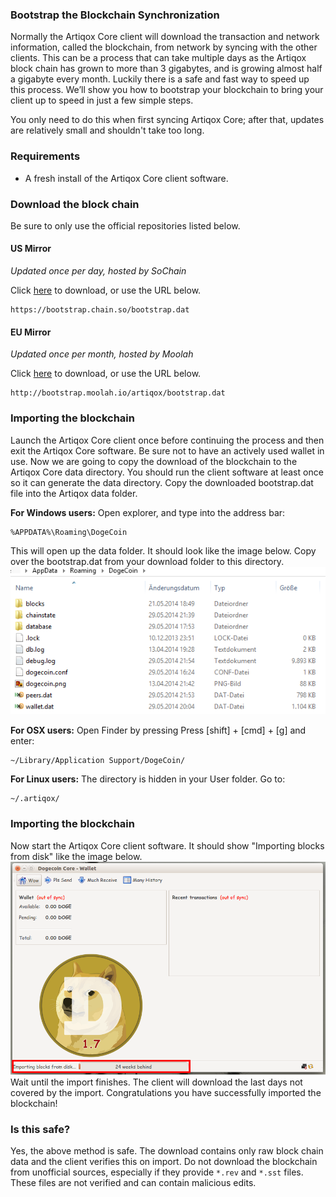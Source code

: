 ### Bootstrap the Blockchain Synchronization

Normally the Artiqox Core client will download the transaction and network information, called the blockchain, from network by syncing with the other clients. This can be a process that can take multiple days as the Artiqox block chain has grown to more than 3 gigabytes, and is growing almost half a gigabyte every month. Luckily there is a safe and fast way to speed up this process. We’ll show you how to bootstrap your blockchain to bring your client up to speed in just a few simple steps.

You only need to do this when first syncing Artiqox Core; after that, updates are relatively small and shouldn't take too long.

### Requirements

- A fresh install of the Artiqox Core client software.

### Download the block chain
Be sure to only use the official repositories listed below.

#### US Mirror

*Updated once per day, hosted by SoChain*

Click [here](https://bootstrap.chain.so/bootstrap.dat) to download, or use the URL below.

    https://bootstrap.chain.so/bootstrap.dat 

#### EU Mirror

*Updated once per month, hosted by Moolah*

Click [here](http://bootstrap.moolah.io/artiqox/bootstrap.dat) to download, or use the URL below.

    http://bootstrap.moolah.io/artiqox/bootstrap.dat

### Importing the blockchain
Launch the Artiqox Core client once before continuing the process and then exit the Artiqox Core software. Be sure not to have an actively used wallet in use. Now we are going to copy the download of the blockchain to the Artiqox Core data directory. You should run the client software at least once so it can generate the data directory. Copy the downloaded bootstrap.dat file into the Artiqox data folder.

**For Windows users:**
Open explorer, and type into the address bar:

    %APPDATA%\Roaming\DogeCoin

This will open up the data folder. It should look like the image below. Copy over the bootstrap.dat from your download folder to this directory.
![Fig4](img/dogestrap1.png)

**For OSX users:**
Open Finder by pressing Press [shift] + [cmd] + [g] and enter:

    ~/Library/Application Support/DogeCoin/

**For Linux users:**
The directory is hidden in your User folder. Go to:

    ~/.artiqox/

### Importing the blockchain
Now start the Artiqox Core client software. It should show "Importing blocks from disk" like the image below. 
![Fig5](img/dogestrap2.png)
Wait until the import finishes. The client will download the last days not covered by the import. Congratulations you have successfully imported the blockchain!

### Is this safe?

Yes, the above method is safe. The download contains only raw block chain data and the client verifies this on import. Do not download the blockchain from unofficial sources, especially if they provide `*.rev` and `*.sst` files. These files are not verified and can contain malicious edits.